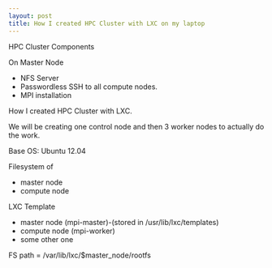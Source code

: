 ```yaml
---
layout: post
title: How I created HPC Cluster with LXC on my laptop
---
```




HPC Cluster Components

On Master Node



- NFS Server
- Passwordless SSH to all compute nodes.
- MPI installation



How I created HPC Cluster with LXC.

We will be creating one control node and then 3 worker nodes to actually do the work.

Base OS: Ubuntu 12.04

Filesystem of

- master node
- compute node





LXC Template

- master node (mpi-master)-(stored in /usr/lib/lxc/templates)
- compute node (mpi-worker)
- some other one



FS path = /var/lib/lxc/$master_node/rootfs



